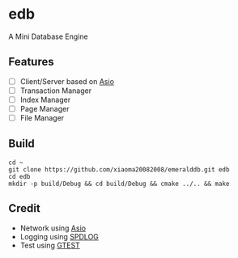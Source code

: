 # edb

A Mini Database Engine

## Features

- [ ] Client/Server based on [Asio](https://github.com/chriskohlhoff/asio.git)
- [ ] Transaction Manager
- [ ] Index Manager
- [ ] Page Manager
- [ ] File Manager

## Build

```shell
cd ~
git clone https://github.com/xiaoma20082008/emeralddb.git edb
cd edb
mkdir -p build/Debug && cd build/Debug && cmake ../.. && make
```

## Credit

* Network using [Asio](https://github.com/chriskohlhoff/asio.git)
* Logging using [SPDLOG](https://github.com/gabime/spdlog.git)
* Test using [GTEST](https://github.com/google/googletest.git)